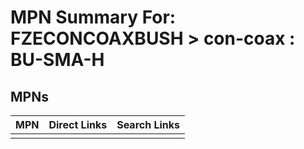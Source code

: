 



# MPN Summary For: FZECONCOAXBUSH > con-coax : BU-SMA-H

## MPNs
  

|MPN|Direct Links|Search Links|
| :--- | :--- | :--- |
||||
